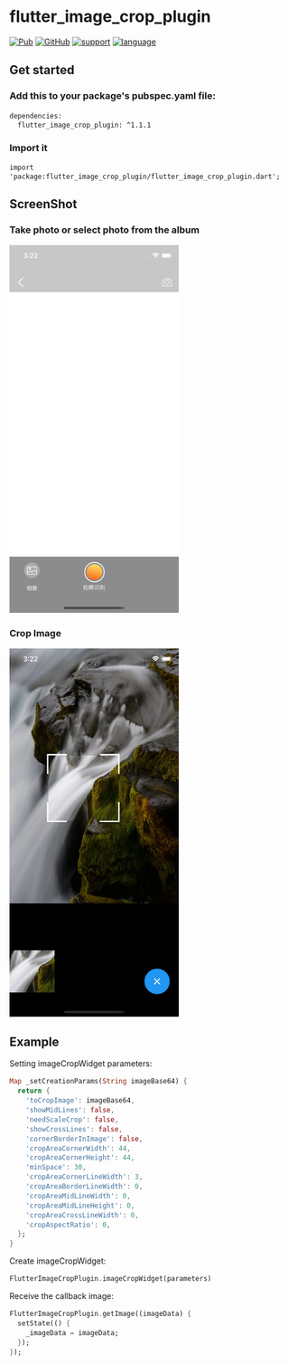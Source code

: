 # flutter_image_crop_plugin

[![Pub](https://img.shields.io/pub/v/flutter_image_crop_plugin)](https://pub.dev/packages/flutter_image_crop_plugin)
[![GitHub](https://img.shields.io/github/license/NingLi-iOSer/flutter_image_crop_plugin)](https://github.com/NingLi-iOSer/flutter_image_crop_plugin)
[![support](https://img.shields.io/badge/support-flutter%20%7C%20iOS-orange)](https://github.com/NingLi-iOSer/flutter_image_crop_plugin)
[![language](https://img.shields.io/badge/language-dart%20%7C%20swift-blue)](https://github.com/NingLi-iOSer/flutter_image_crop_plugin)

## Get started
### Add this to your package's pubspec.yaml file:
```
dependencies:
  flutter_image_crop_plugin: ^1.1.1
```

### Import it
```
import 'package:flutter_image_crop_plugin/flutter_image_crop_plugin.dart';
```

## ScreenShot
### Take photo or select photo from the album
<img src="https://github.com/NingLi-iOSer/flutter_image_crop_plugin/blob/master/select_image.png" width="300">

### Crop Image
<img src="https://github.com/NingLi-iOSer/flutter_image_crop_plugin/blob/master/crop_image.png" width="300">

## Example

Setting imageCropWidget parameters:
```dart
Map _setCreationParams(String imageBase64) {
  return {
    'toCropImage': imageBase64,
    'showMidLines': false,
    'needScaleCrop': false,
    'showCrossLines': false,
    'cornerBorderInImage': false,
    'cropAreaCornerWidth': 44,
    'cropAreaCornerHeight': 44,
    'minSpace': 30,
    'cropAreaCornerLineWidth': 3,
    'cropAreaBorderLineWidth': 0,
    'cropAreaMidLineWidth': 0,
    'cropAreaMidLineHeight': 0,
    'cropAreaCrossLineWidth': 0,
    'cropAspectRatio': 0,
  };
}
```

Create imageCropWidget:
```dart
FlutterImageCropPlugin.imageCropWidget(parameters)
```

Receive the callback image:
```dart
FlutterImageCropPlugin.getImage((imageData) {
  setState(() {
    _imageData = imageData;
  });
});
```
